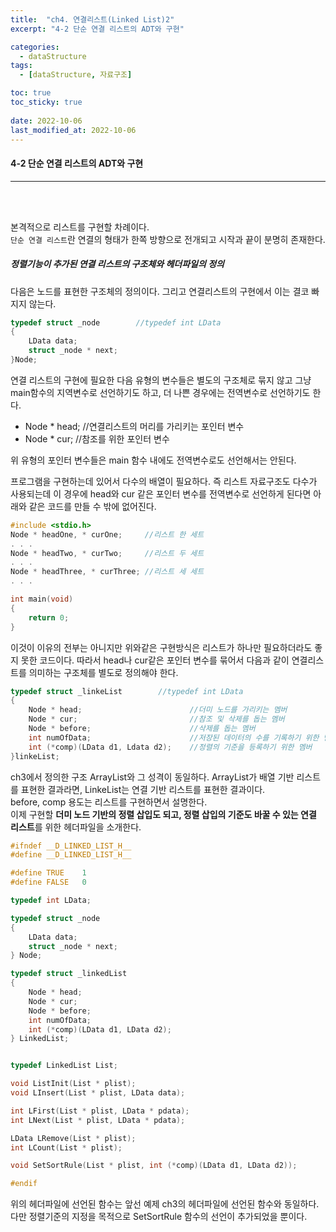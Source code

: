 ```yaml
---
title:  "ch4. 연결리스트(Linked List)2"
excerpt: "4-2 단순 연결 리스트의 ADT와 구현"

categories:
  - dataStructure
tags:
  - [dataStructure, 자료구조]

toc: true
toc_sticky: true
 
date: 2022-10-06
last_modified_at: 2022-10-06
---
```


#### 4-2 단순 연결 리스트의 ADT와 구현
---
<br>
<br>

본격적으로 리스트를 구현할 차례이다.  
`단순 연결 리스트`란  연결의 형태가 한쪽 방향으로 전개되고 시작과 끝이 분명히 존재한다.  

##### 정렬기능이 추가된 연결 리스트의 구조체와 헤더파일의 정의  

다음은 노드를 표현한 구조체의 정의이다. 그리고 연결리스트의 구현에서 이는 결코 빠지지 않는다.  

```c
typedef struct _node        //typedef int LData
{
    LData data;
    struct _node * next;
}Node;
```

연결 리스트의 구현에 필요한 다음 유형의 변수들은 별도의 구조체로 묶지 않고 그냥 main함수의 지역변수로 선언하기도 하고, 더 나쁜 경우에는 전역변수로 선언하기도 한다.  

+ Node * head;  //연결리스트의 머리를 가리키는 포인터 변수
+ Node * cur;   //참조를 위한 포인터 변수  

위 유형의 포인터 변수들은 main 함수 내에도 전역변수로도 선언해서는 안된다.  

프로그램을 구현하는데 있어서 다수의 배열이 필요하다. 즉 리스트 자료구조도 다수가 사용되는데 이 경우에 head와 cur 같은 포인터 변수를 전역변수로 선언하게 된다면 아래와 같은 코드를 만들 수 밖에 없어진다.

```c
#include <stdio.h>
Node * headOne, * curOne;     //리스트 한 세트
. . .
Node * headTwo, * curTwo;     //리스트 두 세트
. . .
Node * headThree, * curThree; //리스트 세 세트
. . .

int main(void)
{
    return 0;
}
```

이것이 이유의 전부는 아니지만 위와같은 구현방식은 리스트가 하나만 필요하더라도 좋지 못한 코드이다. 따라서 head나 cur같은 포인터 변수를 묶어서 다음과 같이 연결리스트를 의미하는 구조체를 별도로 정의해야 한다.  

```c
typedef struct _linkeList        //typedef int LData
{
    Node * head;                        //더미 노드를 가리키는 멤버
    Node * cur;                         //참조 및 삭제를 돕는 멤버    
    Node * before;                      //삭제를 돕는 멤버
    int numOfData;                      //저장된 데이터의 수를 기록하기 위한 멤버
    int (*comp)(LData d1, Ldata d2);    //정렬의 기준을 등록하기 위한 멤버
}linkeList;
```

ch3에서 정의한 구조 ArrayList와 그 성격이 동일하다. ArrayList가 배열 기반 리스트를 표현한 결과라면, LinkeList는 연결 기반 리스트를 표현한 결과이다.  
before, comp 용도는 리스트를 구현하면서 설명한다.  
이제 구현할 **더미 노드 기반의 정렬 삽입도 되고, 정렬 삽입의 기준도 바꿀 수 있는 연결 리스트**를 위한 헤더파일을 소개한다.  

```c
#ifndef __D_LINKED_LIST_H__
#define __D_LINKED_LIST_H__

#define TRUE	1
#define FALSE	0

typedef int LData;

typedef struct _node
{
	LData data;
	struct _node * next;
} Node;

typedef struct _linkedList
{
	Node * head;
	Node * cur;
	Node * before;
	int numOfData;
	int (*comp)(LData d1, LData d2);
} LinkedList;


typedef LinkedList List;

void ListInit(List * plist);
void LInsert(List * plist, LData data);

int LFirst(List * plist, LData * pdata);
int LNext(List * plist, LData * pdata);

LData LRemove(List * plist);
int LCount(List * plist);

void SetSortRule(List * plist, int (*comp)(LData d1, LData d2));

#endif
```

위의 헤더파일에 선언된 함수는 앞선 예제 ch3의 헤더파일에 선언된 함수와 동일하다.  
다만 정렬기준의 지정을 목적으로 SetSortRule 함수의 선언이 추가되었을 뿐이다.  